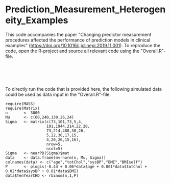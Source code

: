 # Prediction_Measurement_Heterogeneity_Examples

This code accompanies the paper "Changing predictor measurement procedures affected the performance of prediction models in clinical examples" (https://doi.org/10.1016/j.jclinepi.2019.11.001). To reproduce the code, open the R-project and source all relevant code using the "Overall.R"-file.
<br>
<br>
<br>
<br>
<br>
<br>
To directly run the code that is provided here, the following simulated data could be used as data input in the "Overall.R"-file:

```{r}
require(MASS)
require(Matrix)
n       <- 3000
Mu      <- c(60,240,130,26,24)
Sigma   <- matrix(c(73,101,73,5,4,
                  101,1944,214,22,20, 
                  73,214,488,30,26,
                  5,22,30,17,15,
                  4,20,26,15,16),
                  nrow=5,
                  ncol=5)
Sigma   <- nearPD(Sigma)$mat
data    <- data.frame(mvrnorm(n, Mu, Sigma))
colnames(data) <- c("age","totChol","sysBP","BMI","BMIself")
P       <- plogis(-8.44 + 0.06*data$age + 0.001*data$totChol + 0.02*data$sysBP + 0.01*data$BMI)
data$TenYearCHD <- rbinom(n,1,P)
```
